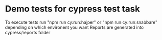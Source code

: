 # Demo tests for cypress test task

To execute tests run "npm run cy:run:hajper" or "npm run cy:run:snabbare" depending on which environent you want
Reports are generated into cypress/reports folder
